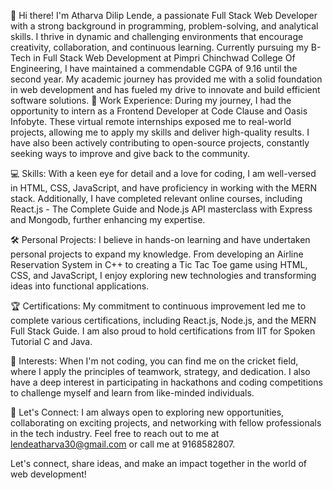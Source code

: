 👋 Hi there! I'm Atharva Dilip Lende, a passionate Full Stack Web Developer with a strong background in programming, problem-solving, and analytical skills. I thrive in dynamic and challenging environments that encourage creativity, collaboration, and continuous learning.
Currently pursuing my B-Tech in Full Stack Web Development at Pimpri Chinchwad College Of Engineering, I have maintained a commendable CGPA of 9.16 until the second year. My academic journey has provided me with a solid foundation in web development and has fueled my drive to innovate and build efficient software solutions.
💼 Work Experience:
During my journey, I had the opportunity to intern as a Frontend Developer at Code Clause and Oasis Infobyte. These virtual remote internships exposed me to real-world projects, allowing me to apply my skills and deliver high-quality results. I have also been actively contributing to open-source projects, constantly seeking ways to improve and give back to the community.

💻 Skills:
With a keen eye for detail and a love for coding, I am well-versed in HTML, CSS, JavaScript, and have proficiency in working with the MERN stack. Additionally, I have completed relevant online courses, including React.js - The Complete Guide and Node.js API masterclass with Express and Mongodb, further enhancing my expertise.

🛠️ Personal Projects:
I believe in hands-on learning and have undertaken personal projects to expand my knowledge. From developing an Airline Reservation System in C++ to creating a Tic Tac Toe game using HTML, CSS, and JavaScript, I enjoy exploring new technologies and transforming ideas into functional applications.

🏆 Certifications:
My commitment to continuous improvement led me to complete various certifications, including React.js, Node.js, and the MERN Full Stack Guide. I am also proud to hold certifications from IIT for Spoken Tutorial C and Java.

🏏 Interests:
When I'm not coding, you can find me on the cricket field, where I apply the principles of teamwork, strategy, and dedication. I also have a deep interest in participating in hackathons and coding competitions to challenge myself and learn from like-minded individuals.

📧 Let's Connect:
I am always open to exploring new opportunities, collaborating on exciting projects, and networking with fellow professionals in the tech industry. Feel free to reach out to me at lendeatharva30@gmail.com or call me at 9168582807.

Let's connect, share ideas, and make an impact together in the world of web development!
